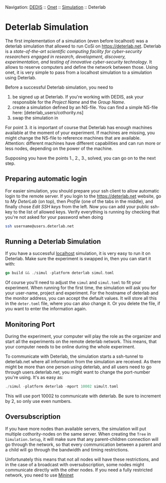 Navigation: [DEDIS](https://github.com/dedis/doc/tree/master/README.md) ::
[Onet](../../README.md) ::
[Simulation](../README.md) ::
Deterlab

# Deterlab Simulation

The first implementation of a simulation (even before localhost) was a deterlab
simulation that allowed to run CoSi on https://deterlab.net. Deterlab is a
_state-of-the-art scientific computing facility for cyber-security researchers
engaged in research, development, discovery, experimentation, and testing of
innovative cyber-security technology_. It allows to reserve computers and define
the network between those. Using onet, it is very simple to pass from a localhost
simulation to a simulation using Deterlab.

Before a successful Deterlab simulation, you need to

1. be signed up at Deterlab. If you're working with DEDIS, ask your
responsible for the _Project Name_ and the _Group Name_.
2. create a simulation defined by an NS-file. You can find a simple
NS-file here: [deterlab_users/cothority.ns]
3. swap the simulation in

For point 3. it is important of course that Deterlab has enough machines
available at the moment of your experiment. If machines are missing, you might
change the NS-file to reference machines that are available. Attention: different
machines have different capabilities and can run more or less nodes, depending
on the power of the machine.

Supposing you have the points 1., 2., 3., solved, you can go on to the next step.

## Preparing automatic login

For easier simulation, you should prepare your ssh client to allow automatic
login to the remote server. If you login to the https://deterlab.net website,
go to _My DeterLab_ (on top), then _Profile_ (one of the tabs in the middle),
and finally chose _Edit SSH keys_ from the left. Now you can add your public
ssh-key to the list of allowed keys. Verify everything is running by checking
that you're not asked for your password when doing

```bash
ssh username@users.deterlab.net
```

## Running a Deterlab Simulation

If you have a successful [localhost](Localhost.md) simulation, it is very easy
to run it on Deterlab. Make sure the experiment is swapped in, then you can
start it with:

```go
go build && ./simul -platform deterlab simul.toml
```

Of course you'll need to adjust the `simul` and `simul.toml` to fit your
experiment. When running for the first time, the simulation will ask you for
your user-name, project and experiment. For the hostname of deterlab and the
monitor address, you can accept the default values. It will store all this in the
`deter.toml` file, where you can also change it. Or you delete the file, if you
want to enter the information again.

## Monitoring Port

During the experiment, your computer will play the role as the organizer and
start all the experiments on the remote deterlab network. This means, that
your computer needs to be online during the whole experiment.

To communicate with Deterlab, the simulation starts a ssh-tunnel to deterlab.net
where all information from the simulation are received. As there might
be more than one person using deterlab, and all users need to go through
users.deterlab.net, you might want to change the port-number you're using. It's
as easy as:

```go
./simul -platform deterlab -mport 10002 simult.toml
```

This will use port 10002 to communicate with deterlab. Be sure to increment by
2, so only use even numbers.

## Oversubscription

If you have more nodes than available servers, the simulation will put multiple
cothority-nodes on the same server. When creating the `Tree` in
`Simulation.Setup`, it will make sure that any parent-children connection will
go through the network, so that every communication between a parent and a
child will go through the bandwidth and timing restrictions.

Unfortunately this means that not all nodes will have these restrictions, and
in the case of a broadcast with oversubscription, some nodes might communicate
directly with the other nodes. If you need a fully restricted network, you
need to use [Mininet](MININET.md)
